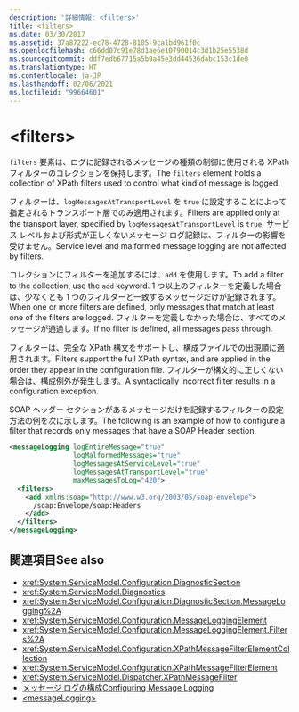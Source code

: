 ```yaml
---
description: '詳細情報: <filters>'
title: <filters>
ms.date: 03/30/2017
ms.assetid: 37a87222-ec78-4728-8105-9ca1bd961f0c
ms.openlocfilehash: c66dd07c91e78d1ae6e10790014c3d1b25e5538d
ms.sourcegitcommit: ddf7edb67715a5b9a45e3dd44536dabc153c1de0
ms.translationtype: HT
ms.contentlocale: ja-JP
ms.lasthandoff: 02/06/2021
ms.locfileid: "99664601"
---
```

# \<filters>

<span data-ttu-id="22cef-102">`filters` 要素は、ログに記録されるメッセージの種類の制御に使用される XPath フィルターのコレクションを保持します。</span><span class="sxs-lookup"><span data-stu-id="22cef-102">The `filters` element holds a collection of XPath filters used to control what kind of message is logged.</span></span>

<span data-ttu-id="22cef-103">フィルターは、`logMessagesAtTransportLevel` を `true` に設定することによって指定されるトランスポート層でのみ適用されます。</span><span class="sxs-lookup"><span data-stu-id="22cef-103">Filters are applied only at the transport layer, specified by `logMessagesAtTransportLevel` is `true`.</span></span> <span data-ttu-id="22cef-104">サービス レベルおよび形式が正しくないメッセージ ログ記録は、フィルターの影響を受けません。</span><span class="sxs-lookup"><span data-stu-id="22cef-104">Service level and malformed message logging are not affected by filters.</span></span>

<span data-ttu-id="22cef-105">コレクションにフィルターを追加するには、`add` を使用します。</span><span class="sxs-lookup"><span data-stu-id="22cef-105">To add a filter to the collection, use the `add` keyword.</span></span> <span data-ttu-id="22cef-106">1 つ以上のフィルターを定義した場合は、少なくとも 1 つのフィルターと一致するメッセージだけが記録されます。</span><span class="sxs-lookup"><span data-stu-id="22cef-106">When one or more filters are defined, only messages that match at least one of the filters are logged.</span></span> <span data-ttu-id="22cef-107">フィルターを定義しなかった場合は、すべてのメッセージが通過します。</span><span class="sxs-lookup"><span data-stu-id="22cef-107">If no filter is defined, all messages pass through.</span></span>

<span data-ttu-id="22cef-108">フィルターは、完全な XPath 構文をサポートし、構成ファイルでの出現順に適用されます。</span><span class="sxs-lookup"><span data-stu-id="22cef-108">Filters support the full XPath syntax, and are applied in the order they appear in the configuration file.</span></span> <span data-ttu-id="22cef-109">フィルターが構文的に正しくない場合は、構成例外が発生します。</span><span class="sxs-lookup"><span data-stu-id="22cef-109">A syntactically incorrect filter results in a configuration exception.</span></span>

<span data-ttu-id="22cef-110">SOAP ヘッダー セクションがあるメッセージだけを記録するフィルターの設定方法の例を次に示します。</span><span class="sxs-lookup"><span data-stu-id="22cef-110">The following is an example of how to configure a filter that records only messages that have a SOAP Header section.</span></span>
  
```xml  
<messageLogging logEntireMessage="true"
                logMalformedMessages="true"
                logMessagesAtServiceLevel="true"
                logMessagesAtTransportLevel="true"
                maxMessagesToLog="420">
  <filters>
    <add xmlns:soap="http://www.w3.org/2003/05/soap-envelope">
      /soap:Envelope/soap:Headers
    </add>
  </filters>
</messageLogging>
```  
  
## <a name="see-also"></a><span data-ttu-id="22cef-111">関連項目</span><span class="sxs-lookup"><span data-stu-id="22cef-111">See also</span></span>

- <xref:System.ServiceModel.Configuration.DiagnosticSection>
- <xref:System.ServiceModel.Diagnostics>
- <xref:System.ServiceModel.Configuration.DiagnosticSection.MessageLogging%2A>
- <xref:System.ServiceModel.Configuration.MessageLoggingElement>
- <xref:System.ServiceModel.Configuration.MessageLoggingElement.Filters%2A>
- <xref:System.ServiceModel.Configuration.XPathMessageFilterElementCollection>
- <xref:System.ServiceModel.Configuration.XPathMessageFilterElement>
- <xref:System.ServiceModel.Dispatcher.XPathMessageFilter>
- [<span data-ttu-id="22cef-112">メッセージ ログの構成</span><span class="sxs-lookup"><span data-stu-id="22cef-112">Configuring Message Logging</span></span>](../../../wcf/diagnostics/configuring-message-logging.md)
- [\<messageLogging>](messagelogging.md)
